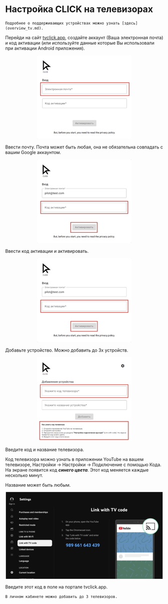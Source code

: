 # Настройка CLICK на телевизорах

```
Подробнее о поддерживающих устройствах можно узнать [здесь](overview_tv.md). 
```

Перейди на сайт [tvclick.app](https://tvclick.app/), создайте аккаунт (Ваша электронная почта) и код активации (или используйте данные которые Вы использовали при активации Android приложения).


<p align="center"><img src="image.png" width="300"></p> 

Ввести почту. Почта может быть любая, она не обязательна совпадать с вашим Google аккаунтом.

<p align="center"><img src="image-1.png" width="300"></p> 

Ввести код активации и активировать.

<p align="center"><img src="image-2.png" width="300"></p> 

Добавьте устройство. Можно добавить до 3х устройств.

<p align="center"><img src="image-3.png" width="300"></p> 

Введите код и название телевизора. 

Код телевизора можно узнать в приложении YouTube на вашем телевизоре, Настройки → Настройки →  Подключение с помощью Кода. На экране появится код ***синего цвета***. Этот код меняется каждые несколько минут.

Название может быть любым.

<p align="center"><img src="image-4.png" width="500"></p> 

Введите этот код в поле на портале tvclick.app.


```
В личном кабинете можно добавить до 3 телевизоров.
```
